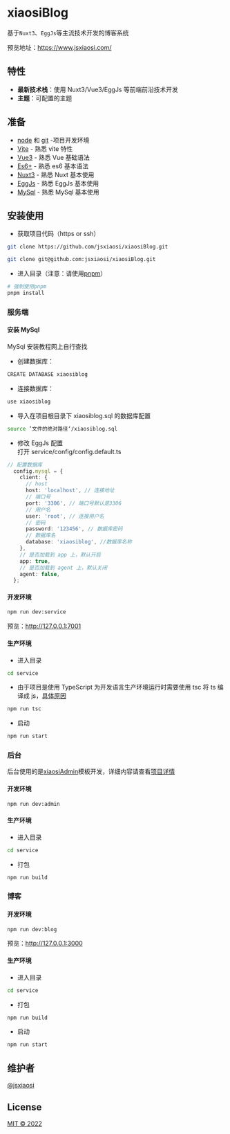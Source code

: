 # xiaosiBlog

基于`Nuxt3`、`EggJs`等主流技术开发的博客系统

预览地址：https://www.jsxiaosi.com/

## 特性

- **最新技术栈**：使用 Nuxt3/Vue3/EggJs 等前端前沿技术开发
- **主题**：可配置的主题

## 准备

- [node](http://nodejs.org/) 和 [git](https://git-scm.com/) -项目开发环境
- [Vite](https://cn.vitejs.dev/) - 熟悉 vite 特性
- [Vue3](https://v3.cn.vuejs.org/) - 熟悉 Vue 基础语法
- [Es6+](http://es6.ruanyifeng.com/) - 熟悉 es6 基本语法
- [Nuxt3](https://v3.nuxtjs.org/) - 熟悉 Nuxt 基本使用
- [EggJs](https://www.eggjs.org/zh-CN) - 熟悉 EggJs 基本使用
- [MySql](https://dev.mysql.com/doc/refman/8.0/en/) - 熟悉 MySql 基本使用

## 安装使用

- 获取项目代码（https or ssh）

```bash
git clone https://github.com/jsxiaosi/xiaosiBlog.git

git clone git@github.com:jsxiaosi/xiaosiBlog.git
```

- 进入目录（注意：请使用[pnpm](https://www.pnpm.cn/)）

```bash
# 强制使用pnpm
pnpm install
```

### 服务端

#### 安装 MySql

MySql 安装教程网上自行查找

- 创建数据库：

```bash
CREATE DATABASE xiaosiblog
```

- 连接数据库：

```bash
use xiaosiblog
```

- 导入在项目根目录下 xiaosiblog.sql 的数据库配置

```bash
source ’文件的绝对路径‘/xiaosiblog.sql
```

- 修改 EggJs 配置  
  打开 service/config/config.default.ts

```TypeScript
// 配置数据库
  config.mysql = {
    client: {
      // host
      host: 'localhost', // 连接地址
      // 端口号
      port: '3306', // 端口号默认是3306
      // 用户名
      user: 'root', // 连接用户名
      // 密码
      password: '123456', // 数据库密码
      // 数据库名
      database: 'xiaosiblog', //数据库名称
    },
    // 是否加载到 app 上，默认开启
    app: true,
    // 是否加载到 agent 上，默认关闭
    agent: false,
  };
```

#### 开发环境

```bash
npm run dev:service
```

预览：http://127.0.0.1:7001

#### 生产环境

- 进入目录

```bash
cd service
```

- 由于项目是使用 TypeScript 为开发语言生产环境运行时需要使用 tsc 将 ts 编译成 js，[具体原因](https://www.eggjs.org/zh-CN/tutorials/typescript#%E8%BF%90%E8%A1%8C-npm-start-%E4%B8%8D%E4%BC%9A%E5%8A%A0%E8%BD%BD-ts)

```bash
npm run tsc
```

- 启动

```bash
npm run start
```

### 后台

后台使用的是[xiaosiAdmin](https://github.com/jsxiaosi/xiaosiAdmin)模板开发，详细内容请查看[项目详情](https://github.com/jsxiaosi/xiaosiAdmin)

#### 开发环境

```bash
npm run dev:admin
```

#### 生产环境

- 进入目录

```bash
cd service
```

- 打包

```bash
npm run build
```

### 博客

#### 开发环境

```bash
npm run dev:blog
```

预览：http://127.0.0.1:3000

#### 生产环境

- 进入目录

```bash
cd service
```

- 打包

```bash
npm run build
```

- 启动

```bash
npm run start
```

## 维护者

[@jsxiaosi](https://github.com/jsxiaosi)

## License

[MIT © 2022](./LICENSE)
